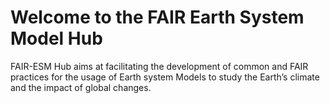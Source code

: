 # Welcome to the FAIR Earth System Model Hub

FAIR-ESM Hub aims at facilitating the development of common and FAIR practices for the usage of Earth system Models to study the Earth’s climate and the impact of global changes.
